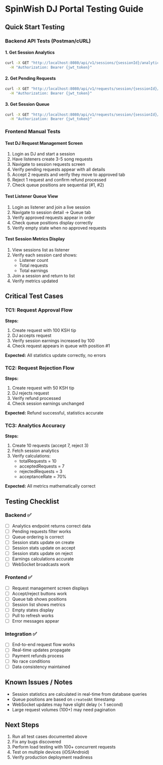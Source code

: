 # SpinWish DJ Portal Testing Guide

## Quick Start Testing

### Backend API Tests (Postman/cURL)

#### 1. Get Session Analytics
```bash
curl -X GET "http://localhost:8080/api/v1/sessions/{sessionId}/analytics" \
  -H "Authorization: Bearer {jwt_token}"
```

#### 2. Get Pending Requests
```bash
curl -X GET "http://localhost:8080/api/v1/requests/session/{sessionId}/pending" \
  -H "Authorization: Bearer {jwt_token}"
```

#### 3. Get Session Queue
```bash
curl -X GET "http://localhost:8080/api/v1/requests/session/{sessionId}/queue" \
  -H "Authorization: Bearer {jwt_token}"
```

### Frontend Manual Tests

#### Test DJ Request Management Screen
1. Login as DJ and start a session
2. Have listeners create 3-5 song requests
3. Navigate to session requests screen
4. Verify pending requests appear with all details
5. Accept 2 requests and verify they move to approved tab
6. Reject 1 request and confirm refund processed
7. Check queue positions are sequential (#1, #2)

#### Test Listener Queue View
1. Login as listener and join a live session
2. Navigate to session detail → Queue tab
3. Verify approved requests appear in order
4. Check queue positions display correctly
5. Verify empty state when no approved requests

#### Test Session Metrics Display
1. View sessions list as listener
2. Verify each session card shows:
   - Listener count
   - Total requests
   - Total earnings
3. Join a session and return to list
4. Verify metrics updated

## Critical Test Cases

### TC1: Request Approval Flow
**Steps:**
1. Create request with 100 KSH tip
2. DJ accepts request
3. Verify session earnings increased by 100
4. Check request appears in queue with position #1

**Expected:** All statistics update correctly, no errors

### TC2: Request Rejection Flow
**Steps:**
1. Create request with 50 KSH tip
2. DJ rejects request
3. Verify refund processed
4. Check session earnings unchanged

**Expected:** Refund successful, statistics accurate

### TC3: Analytics Accuracy
**Steps:**
1. Create 10 requests (accept 7, reject 3)
2. Fetch session analytics
3. Verify calculations:
   - totalRequests = 10
   - acceptedRequests = 7
   - rejectedRequests = 3
   - acceptanceRate = 70%

**Expected:** All metrics mathematically correct

## Testing Checklist

### Backend ✅
- [ ] Analytics endpoint returns correct data
- [ ] Pending requests filter works
- [ ] Queue ordering is correct
- [ ] Session stats update on create
- [ ] Session stats update on accept
- [ ] Session stats update on reject
- [ ] Earnings calculations accurate
- [ ] WebSocket broadcasts work

### Frontend ✅
- [ ] Request management screen displays
- [ ] Accept/reject buttons work
- [ ] Queue tab shows positions
- [ ] Session list shows metrics
- [ ] Empty states display
- [ ] Pull to refresh works
- [ ] Error messages appear

### Integration ✅
- [ ] End-to-end request flow works
- [ ] Real-time updates propagate
- [ ] Payment refunds process
- [ ] No race conditions
- [ ] Data consistency maintained

## Known Issues / Notes

- Session statistics are calculated in real-time from database queries
- Queue positions are based on `createdAt` timestamp
- WebSocket updates may have slight delay (< 1 second)
- Large request volumes (100+) may need pagination

## Next Steps

1. Run all test cases documented above
2. Fix any bugs discovered
3. Perform load testing with 100+ concurrent requests
4. Test on multiple devices (iOS/Android)
5. Verify production deployment readiness

